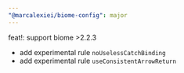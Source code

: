 ```yaml
---
"@marcalexiei/biome-config": major
---
```


feat!: support biome >2.2.3

- add experimental rule `noUselessCatchBinding`
- add experimental rule `useConsistentArrowReturn`
